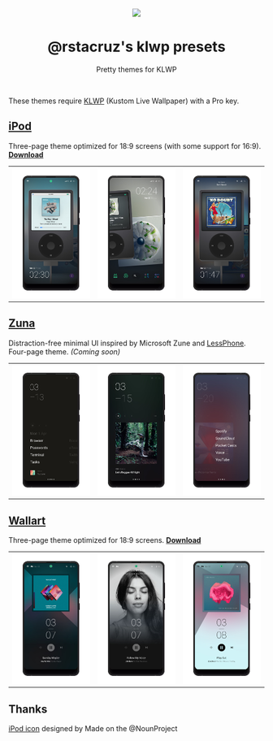 <p align='center'>
<br><img src='https://user-images.githubusercontent.com/74385/54806863-4ceefb80-4cb6-11e9-92de-82c8c28a3c04.png' width='160'><br>
</p>

<h1 align='center'>
@rstacruz's klwp presets
</h1>

<p align='center'>
Pretty themes for KLWP
</p>

<br>

These themes require [KLWP][klwp] (Kustom Live Wallpaper) with a Pro key.

[klwp]: https://play.google.com/store/apps/details?id=org.kustom.wallpaper&hl=en

## [iPod](iPod/)

Three-page theme optimized for 18:9 screens (with some support for 16:9). [**Download**](https://github.com/rstacruz/klwp-presets/raw/master/iPod/iPod.klwp)

|                         |                         |                         |
| ----------------------- | ----------------------- | ----------------------- |
| ![](iPod/preview/1.jpg) | ![](iPod/preview/2.jpg) | ![](iPod/preview/3.jpg) |

## [Zuna](Zuna/)

Distraction-free minimal UI inspired by Microsoft Zune and [LessPhone]. Four-page theme. _(Coming soon)_

[LessPhone]: https://play.google.com/store/apps/details?id=me.aswinmohan.nophone&hl=en

|                         |                         |                         |
| ----------------------- | ----------------------- | ----------------------- |
| ![](Zuna/preview/1.jpg) | ![](Zuna/preview/2.jpg) | ![](Zuna/preview/3.jpg) |

## [Wallart](Wallart/)

Three-page theme optimized for 18:9 screens. [**Download**](https://github.com/rstacruz/klwp-presets/raw/master/Wallart/Wallart_1g.klwp)

|                            |                            |                            |
| -------------------------- | -------------------------- | -------------------------- |
| ![](Wallart/preview/1.jpg) | ![](Wallart/preview/2.jpg) | ![](Wallart/preview/3.jpg) |

## Thanks

[iPod icon](https://thenounproject.com/term/ipod/964148) designed by Made on the @NounProject
